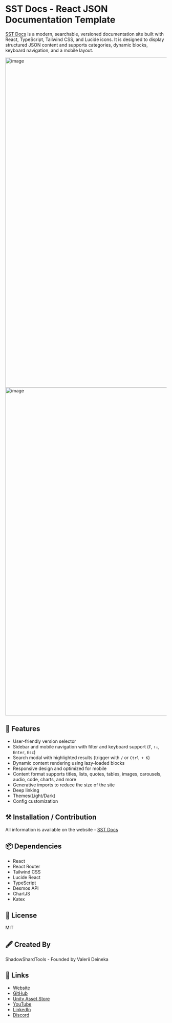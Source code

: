 # SST Docs - React JSON Documentation Template

[SST Docs](https://shadowshardtools.github.io/SST-Docs/) is a modern, searchable, versioned documentation site built with React, TypeScript, Tailwind CSS, and Lucide icons. It is designed to display structured JSON content and supports categories, dynamic blocks, keyboard navigation, and a mobile layout.

<img width="1648" height="1030" alt="image" src="https://github.com/user-attachments/assets/aa06a602-4333-46d1-be1f-a15eddcaeb7e" />
<img width="1649" height="1025" alt="image" src="https://github.com/user-attachments/assets/f002795b-dab4-4b6c-9b26-5e468b5394e0" />

## 🚀 Features

- User-friendly version selector
- Sidebar and mobile navigation with filter and keyboard support (`F`, `↑↓`, `Enter`, `Esc`)
- Search modal with highlighted results (trigger with `/` or `Ctrl + K`)
- Dynamic content rendering using lazy-loaded blocks
- Responsive design and optimized for mobile
- Content format supports titles, lists, quotes, tables, images, carousels, audio, code, charts, and more
- Generative imports to reduce the size of the site
- Deep linking
- Themes(Light/Dark)
- Config customization

## ⚒️ Installation / Contribution

All information is available on the website - [SST Docs](https://shadowshardtools.github.io/SST-Docs/)

## 📦 Dependencies

- React
- React Router
- Tailwind CSS
- Lucide React
- TypeScript
- Desmos API
- ChartJS
- Katex

## 📄 License

MIT

## 🖋️ Created By

ShadowShardTools - Founded by Valerii Deineka

## 🔗 Links

- [Website](https://shadowshardtools.github.io)
- [GitHub](https://github.com/ShadowShardTools)
- [Unity Asset Store](https://assetstore.unity.com/publishers/46006)
- [YouTube](https://www.youtube.com/@shadowshardtools)
- [LinkedIn](https://www.linkedin.com/company/shadowshardtools)
- [Discord](https://discord.gg/QyQACA5YvA)
